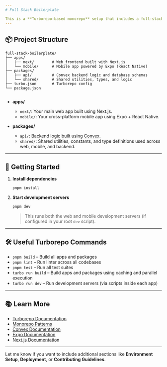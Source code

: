 ```yaml
---
# Full Stack Boilerplate

This is a **Turborepo-based monorepo** setup that includes a full-stack project with both web and mobile applications, along with shared packages. It provides a clean starting point for developing scalable applications using **Next.js**, **Expo (React Native)**, and **Convex backend APIs**.
---
```


## 📦 Project Structure

```
full-stack-boilerplate/
├── apps/
│   ├── next/        # Web frontend built with Next.js
│   └── mobile/      # Mobile app powered by Expo (React Native)
├── packages/
│   ├── api/         # Convex backend logic and database schemas
│   └── shared/      # Shared utilities, types, and logic
├── turbo.json       # Turborepo config
└── package.json


```

- **apps/**
  - `next/`: Your main web app built using Next.js.
  - `mobile/`: Your cross-platform mobile app using Expo + React Native.

- **packages/**
  - `api/`: Backend logic built using [Convex](https://convex.dev).
  - `shared/`: Shared utilities, constants, and type definitions used across web, mobile, and backend.

---

## 🚀 Getting Started

1. **Install dependencies**

   ```sh
   pnpm install
   ```

2. **Start development servers**

   ```sh
   pnpm dev
   ```

   > This runs both the web and mobile development servers (if configured in your root `dev` script).

---

## 🛠️ Useful Turborepo Commands

- `pnpm build` – Build all apps and packages
- `pnpm lint` – Run linter across all codebases
- `pnpm test` – Run all test suites
- `turbo run build` – Build apps and packages using caching and parallel execution
- `turbo run dev` – Run development servers (via scripts inside each app)

---

## 📚 Learn More

- [Turborepo Documentation](https://turbo.build/docs)
- [Monorepo Patterns](https://monorepo.tools/)
- [Convex Documentation](https://docs.convex.dev/)
- [Expo Documentation](https://docs.expo.dev/)
- [Next.js Documentation](https://nextjs.org/docs)

---

Let me know if you want to include additional sections like **Environment Setup**, **Deployment**, or **Contributing Guidelines**.
